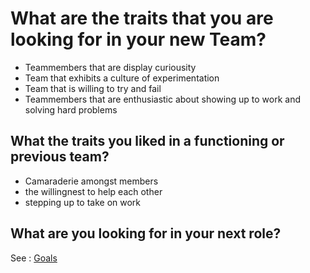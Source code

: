 
# What are the traits that you are looking for in your new Team?

- Teammembers that are display curiousity 
- Team that exhibits a culture of experimentation
- Team that is willing to try and fail
- Teammembers that are enthusiastic about showing up to work and solving hard problems

## What the traits you liked in a functioning or previous team?

- Camaraderie amongst members
- the willingnest to help each other 
- stepping up to take on work 

## What are you looking for in your next role?

See : [Goals](https://experiences.warrensbox.com/Goals/)

